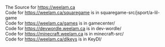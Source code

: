 The Source for https://weelam.ca  
Code for https://weelam.ca/squaregame is in squaregame-src/jsport/a-lil-game  
Code for https://weelam.ca/games is in gamecenter/  
Code for https://devwordle.weelam.ca is in dev-wordle/  
Code for https://minecraft.weelam.ca is in minecraft-src/  
Code for https://weelam.ca/dlkeys is in KeyDl/
